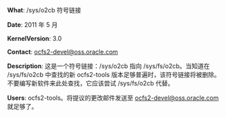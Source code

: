 **What**: /sys/o2cb 符号链接

**Date**: 2011 年 5 月

**KernelVersion**: 3.0

**Contact**: ocfs2-devel@oss.oracle.com

**Description**: 这是一个符号链接：/sys/o2cb 指向 /sys/fs/o2cb。当知道在 /sys/fs/o2cb 中查找的新 ocfs2-tools 版本足够普遍时，该符号链接将被删除。不要编写新软件来此处查找，它应该尝试 /sys/fs/o2cb 代替。

**Users**: ocfs2-tools。将提议的更改邮件发送至 ocfs2-devel@oss.oracle.com 就足够了。